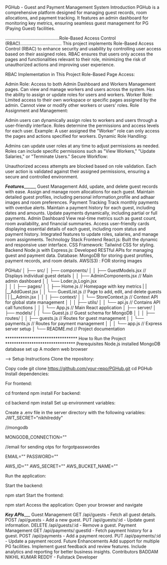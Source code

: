 PGHub - Guest and Payment Management System
Introduction
PGHub is a comprehensive platform designed for managing guest records, room allocations, and payment tracking. 
It features an admin dashboard for monitoring key metrics, ensuring seamless guest management for PG (Paying Guest) facilities.

...........................................Role-Based Access Control (RBAC).................................
This project implements Role-Based Access Control (RBAC) to enhance security and usability by controlling user access based on their assigned roles. 
RBAC ensures that users only access the pages and functionalities relevant to their role, minimizing the risk of unauthorized actions and improving user experience.

RBAC Implementation in This Project
Role-Based Page Access:

Admin Role:
  Access to both Admin Dashboard and Workers Management pages.
  Can view and manage workers and users across the system.
  Has the ability to assign or update roles for users and workers.
Worker Role:
  Limited access to their own workspace or specific pages assigned by the admin.
  Cannot view or modify other workers or users' roles.
Role Assignment and Management:

  Admin users can dynamically assign roles to workers and users through a user-friendly interface.
  Roles determine the permissions and access levels for each user.
  Example: A user assigned the "Worker" role can only access the pages and actions specified for workers.
  Dynamic Role Handling:

  Admins can update user roles at any time to adjust permissions as needed.
  Roles can include specific permissions such as "View Workers," "Update Salaries," or "Terminate Users."
Secure Workflow:

  Unauthorized access attempts are blocked based on role validation.
  Each user action is validated against their assigned permissions, ensuring a secure and controlled environment.


___________________Features_________________________
Guest Management
  Add, update, and delete guest records with ease.
  Assign and manage room allocations for each guest.
  Maintain detailed guest profiles, including personal information,profile and adhaar images and room preferences.
Payment Tracking
  Track monthly payments with overdue alerts.
  Maintain a payment history for each guest, including dates and amounts.
  Update payments dynamically, including partial or full payments.
Admin Dashboard
  View real-time metrics such as guest count, room availability, and financial summaries.
  Access user-friendly cards displaying essential details of each guest, including room status and payment history.
  Integrated features to update roles, salaries, and manage room assignments.
Technology Stack
  Frontend
    React.js: Built the dynamic and responsive user interface.
    CSS Framework: Tailwind CSS for styling.
  Backend
    Node.js with Express.js: Developed RESTful APIs for managing guest and payment data.
    Database: MongoDB for storing guest profiles, payment records, and room details.
    AWS(S3) : FOR storing images


PGHub/
│
├── src/
│   ├── components/
│   │   ├── GuestModels.jsx        // Displays individual guest details
│   │   ├── AdminComponents.jsx        // Main admin dashboard
│   │   └── Loder.js,Login.jsx   
│   │
│   ├── pages/
│   │   ├── Home.js             // Homepage with key metrics
|   |   |__AddGuest.jsx
│   │   └── GuestList.js     // Page to add, edit, and delete guests
|   |   |__Admin.jsx
│   │
│   ├── context/
│   │   └── StoreContext.js     // Context API for global state management
│   │
│   ├── utils/
│   │   └── api.js              // Contains API call functions
│   │
│   └── App.js                  // Main React application
│
├── server/
│   ├── models/
│   │   └── Guest.js            // Guest schema for MongoDB
│   │
│   ├── routes/
│   │   ├── guests.js           // Routes for guest management
│   │   └── payments.js         // Routes for payment management
│   │
│   └── app.js                  // Express server setup
│
└── README.md                   // Project documentation



********************************* How to Run the Project ********************************
Prerequisites
  Node.js installed
  MongoDB database set up
  A modern web browser

-->  Setup Instructions
      Clone the repository:


  Copy code
    git clone https://github.com/your-repo/PGHub.git
      cd PGHub
Install dependencies:

For frontend:

  cd frontend
  npm install
For backend:

  cd backend
  npm install
  Set up environment variables:

Create a .env file in the server directory with the following variables:
JWT_SECRET="nikhilreddy"


//mongodb 

MONGODB_CONNECTION=""


//email for sending otps for forgotpasswordes

EMAIL=""
PASSWORD=""




AWS_ID=""
AWS_SECRET=""
AWS_BUCKET_NAME=""




Run the application:

Start the backend:

npm start
Start the frontend:

npm start
Access the application: Open your browser and navigate 

_____________________________Key APIs________________________________
Guest Management
  GET /api/guests - Fetch all guest details.
  POST /api/guests - Add a new guest.
  PUT /api/guests/:id - Update guest information.
  DELETE /api/guests/:id - Remove a guest.
Payment Management
  GET /api/payments/:guestId - Fetch payment history for a guest.
  POST /api/payments - Add a payment record.
  PUT /api/payments/:id - Update a payment record.
Future Enhancements
  Add support for multiple PG facilities.
  Implement guest feedback and review features.
  Include analytics and reporting for better business insights.
Contributors
BADDAM NIKHIL KUMAR REDDY - Fullstack Developer



